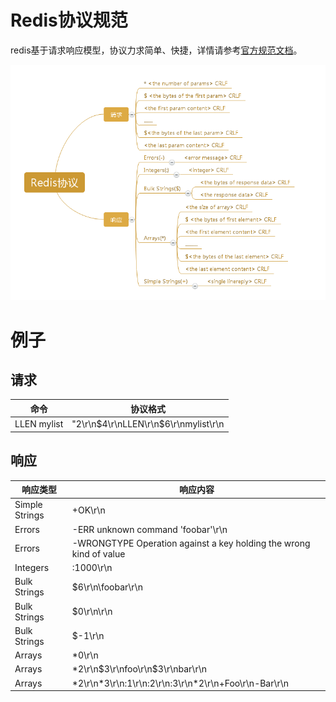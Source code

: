 # Redis协议规范
redis基于请求响应模型，协议力求简单、快捷，详情请参考[官方规范文档](http://redis.io/topics/protocol)。


![redis协议](./../resources/redisProtocol.png)

# 例子

## 请求

 命令         | 协议格式
 ----------  | --------
LLEN mylist  | "2\r\n\$4\r\nLLEN\r\n\$6\r\nmylist\r\n
 
  
  
## 响应

 响应类型        | 响应内容
 ---------------|---------
 Simple Strings | +OK\r\n
 Errors    | -ERR unknown command 'foobar'\r\n
 Errors    |-WRONGTYPE Operation against a key holding the wrong kind of value
Integers|:1000\r\n
Bulk Strings|$6\r\n\foobar\r\n
Bulk Strings|$0\r\n\r\n
Bulk Strings|$-1\r\n
Arrays | \*0\r\n
Arrays |\*2\r\n\$3\r\nfoo\r\n$3\r\nbar\r\n
Arrays|\*2\r\n\*3\r\n:1\r\n:2\r\n:3\r\n*2\r\n+Foo\r\n-Bar\r\n


 

